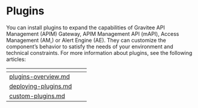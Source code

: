 # Plugins

You can install plugins to expand the capabilities of Gravitee API Management (APIM) Gateway, APIM Management API (mAPI), Access Management (AM,) or Alert Engine (AE). They can customize the component’s behavior to satisfy the needs of your environment and technical constraints. For more information about plugins, see the following articles:&#x20;

<table data-view="cards"><thead><tr><th data-type="content-ref"></th><th></th><th></th></tr></thead><tbody><tr><td><a href="plugins-overview.md">plugins-overview.md</a></td><td></td><td></td></tr><tr><td><a href="deploying-plugins.md">deploying-plugins.md</a></td><td></td><td></td></tr><tr><td><a href="custom-plugins.md">custom-plugins.md</a></td><td></td><td></td></tr></tbody></table>

